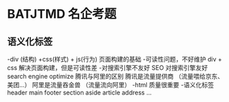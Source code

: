 # BATJTMD 名企考题

## 语义化标签
-div (结构) +css(样式)  + js(行为)  页面构建的基础
-可读性问题，不好维护
    div + css 解决页面构建，但是可读性差
 -对搜索引擎不友好
    SEO 对搜索引擎友好 search engine optimize
    腾讯与阿里的区别
    腾讯是流量提供商 （流量喂给京东、美团...）
    阿里是流量吞金兽 （流量流向阿里）
-html 质量很重要
-语义化标签
   header main footer
   section aside article
   address ...